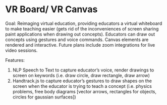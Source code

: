 # VR Board/ VR Canvas

Goal: Reimaging virtual education, providing educators a virtual whiteboard to make teaching easier (gets rid of the inconveniences of screen sharing paint applications when drawing out concepts). Educators can draw out concepts using gestures and voice commands. Canvas elements are rendered and interactive. Future plans include zoom integrations for live video sessions. 

Features:
1) NLP Speech to Text to capture educator’s voice, render drawings to screen on keywords (i.e. draw circle, draw rectangle, draw arrow)
2) Handtrack.js to capture educator’s gestures to draw shapes on the screen when the educator is trying to teach a concept (i.e. physics problems, free body diagrams [vector arrows, rectangles for objects, circles for gaussian surfaces])



